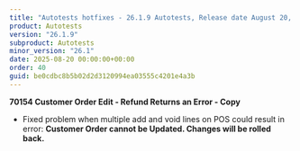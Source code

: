 ```yaml
---
title: "Autotests hotfixes - 26.1.9 Autotests, Release date August 20, 2025 - Hotfixes"
product: Autotests
version: "26.1.9"
subproduct: Autotests
minor_version: "26.1"
date: 2025-08-20 00:00:00+00:00
order: 40
guid: be0cdbc8b5b02d2d3120994ea03555c4201e4a3b
---
```


<strong>70154 Customer Order Edit - Refund Returns an Error - Copy</strong><ul><li>Fixed problem when multiple add and void lines on POS could result in error: <b>Customer Order cannot be Updated. Changes will be rolled back.</b></li></ul>
